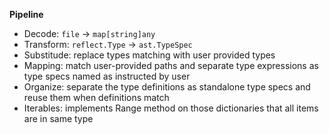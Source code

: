 **Pipeline**

- Decode: `file` -> `map[string]any`
- Transform: `reflect.Type` -> `ast.TypeSpec`
- Substitude: replace types matching with user provided types
- Mapping: match user-provided paths and separate type expressions as type specs named as instructed by user
- Organize: separate the type definitions as standalone type specs and reuse them when definitions match
- Iterables: implements Range method on those dictionaries that all items are in same type